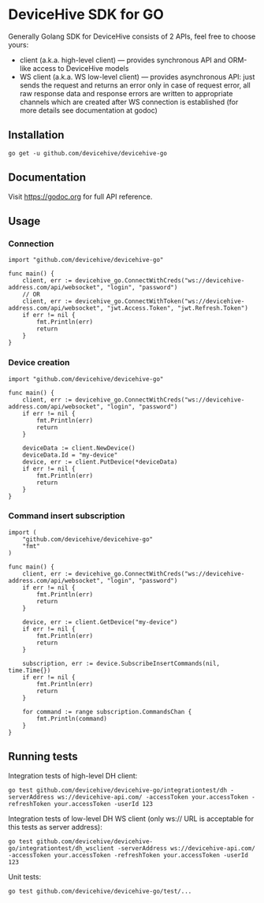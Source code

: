 # DeviceHive SDK for GO

Generally Golang SDK for DeviceHive consists of 2 APIs, feel free to choose yours:
- client (a.k.a. high-level client) — provides synchronous API and ORM-like access to DeviceHive models
- WS client (a.k.a. WS low-level client) — provides asynchronous API: just sends the request and returns an error only in case of request error,
all raw response data and response errors are written to appropriate channels which are created after WS connection is established (for more details see documentation at godoc)

## Installation

    go get -u github.com/devicehive/devicehive-go

## Documentation
Visit https://godoc.org for full API reference.

## Usage
### Connection

    import "github.com/devicehive/devicehive-go"

    func main() {
        client, err := devicehive_go.ConnectWithCreds("ws://devicehive-address.com/api/websocket", "login", "password")
        // OR
        client, err := devicehive_go.ConnectWithToken("ws://devicehive-address.com/api/websocket", "jwt.Access.Token", "jwt.Refresh.Token")
        if err != nil {
            fmt.Println(err)
            return
        }
    }

### Device creation

    import "github.com/devicehive/devicehive-go"

    func main() {
        client, err := devicehive_go.ConnectWithCreds("ws://devicehive-address.com/api/websocket", "login", "password")
        if err != nil {
            fmt.Println(err)
            return
        }

        deviceData := client.NewDevice()
        deviceData.Id = "my-device"
        device, err := client.PutDevice(*deviceData)
        if err != nil {
            fmt.Println(err)
            return
        }
    }

### Command insert subscription

    import (
        "github.com/devicehive/devicehive-go"
        "fmt"
    )

    func main() {
        client, err := devicehive_go.ConnectWithCreds("ws://devicehive-address.com/api/websocket", "login", "password")
        if err != nil {
            fmt.Println(err)
            return
        }

        device, err := client.GetDevice("my-device")
        if err != nil {
            fmt.Println(err)
            return
        }

        subscription, err := device.SubscribeInsertCommands(nil, time.Time{})
        if err != nil {
            fmt.Println(err)
            return
        }

        for command := range subscription.CommandsChan {
            fmt.Println(command)
        }
    }

## Running tests
Integration tests of high-level DH client:

    go test github.com/devicehive/devicehive-go/integrationtest/dh -serverAddress ws://devicehive-api.com/ -accessToken your.accessToken -refreshToken your.accessToken -userId 123

Integration tests of low-level DH WS client (only ws:// URL is acceptable for this tests as server address):

    go test github.com/devicehive/devicehive-go/integrationtest/dh_wsclient -serverAddress ws://devicehive-api.com/ -accessToken your.accessToken -refreshToken your.accessToken -userId 123

Unit tests:

    go test github.com/devicehive/devicehive-go/test/...

